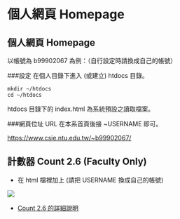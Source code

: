 # 個人網頁 Homepage

## 個人網頁 Homepage

以帳號為 b99902067 為例：（自行設定時請換成自己的帳號）

###設定 
在個人目錄下進入 (或建立) htdocs 目錄。
```shell
mkdir ~/htdocs
cd ~/htdocs
```
htdocs 目錄下的 index.html 為系統預設之讀取檔案。

###網頁位址 URL
在本系首頁後接 ~USERNAME 即可。

https://www.csie.ntu.edu.tw/~b99902067/

## 計數器 Count 2.6 (Faculty Only)

-   在 html 檔裡加上 (請把 USERNAME 換成自己的帳號)

![](https://drive.google.com/uc?export=download&id=1eeFWS74uxQspd9Bg0bNKbFOfhvK2yMIh)

-   [Count 2.6 的詳細說明](http://www.muquit.com/muquit/software/Count/Count2.6/Count.html)
